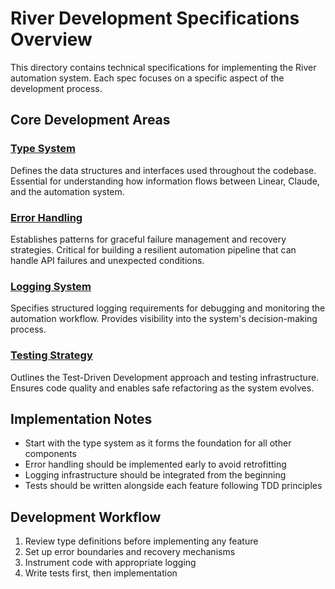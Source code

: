 # River Development Specifications Overview

This directory contains technical specifications for implementing the River automation system. Each spec focuses on a specific aspect of the development process.

## Core Development Areas

### [Type System](./types.md)
Defines the data structures and interfaces used throughout the codebase. Essential for understanding how information flows between Linear, Claude, and the automation system.

### [Error Handling](./error_handling.md)
Establishes patterns for graceful failure management and recovery strategies. Critical for building a resilient automation pipeline that can handle API failures and unexpected conditions.

### [Logging System](./logging.md)
Specifies structured logging requirements for debugging and monitoring the automation workflow. Provides visibility into the system's decision-making process.

### [Testing Strategy](./testing.md)
Outlines the Test-Driven Development approach and testing infrastructure. Ensures code quality and enables safe refactoring as the system evolves.

## Implementation Notes

- Start with the type system as it forms the foundation for all other components
- Error handling should be implemented early to avoid retrofitting
- Logging infrastructure should be integrated from the beginning
- Tests should be written alongside each feature following TDD principles

## Development Workflow

1. Review type definitions before implementing any feature
2. Set up error boundaries and recovery mechanisms
3. Instrument code with appropriate logging
4. Write tests first, then implementation
